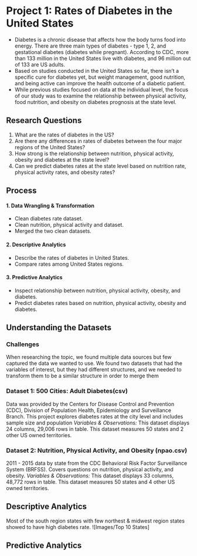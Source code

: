 # Project 1: Rates of Diabetes in the United States
* Diabetes is a chronic disease that affects how the body turns food into energy. There are three main types of diabetes - type 1, 2, and gestational diabetes (diabetes while pregnant). According to CDC, more than 133 million in the United States live with diabetes, and 96 million out of 133 are US adults. 
* Based on studies conducted in the United States so far, there isn’t a specific cure for diabetes yet, but weight management, good nutrition, and being active can improve the health outcome of a diabetic patient. 
* While previous studies focused on data at the individual level, the focus of our study was to examine the relationship between physical activity, food nutrition, and obesity on diabetes prognosis at the state level. 

## Research Questions
1. What are the rates of diabetes in the US?
2. Are there any differences in rates of diabetes between the four major regions of the 
United States?
3. How strong is the relationship between nutrition, physical activity, obesity and diabetes at the state level?
4. Can we predict diabetes rates at the state level based on nutrition rate, physical activity rates, and obesity rates?

## Process
#### 1. Data Wrangling & Transformation
* Clean diabetes rate dataset.
* Clean nutrition, physical activity and dataset.
* Merged the two clean datasets.
#### 2. Descriptive Analytics
* Describe the rates of diabetes in United States.
* Compare rates among United States regions.
#### 3. Predictive Analytics
* Inspect relationship between nutrition, physical activity, obesity, and diabetes.
* Predict diabetes rates based on nutrition, physical activity, obesity and diabetes. 

## Understanding the Datasets
### Challenges
When researching the topic, we found multiple data sources but few captured the data we wanted to use.
We found two datasets that had the variables of interest, but they had different structures, and we needed to transform them to be a similar structure in order to merge them
### Dataset 1: 500 Cities: Adult Diabetes(csv)
Data was provided by the Centers for Disease Control and Prevention (CDC), Division of Population Health, Epidemiology and Surveillance Branch. This project explores diabetes rates at the city level and includes sample size and population
*Variables & Observations:*
This dataset displays 24 columns, 29,006 rows in table. This dataset measures 50 states and 2 other US owned territories.
### Dataset 2: Nutrition, Physical Activity, and Obesity (npao.csv)
2011 - 2015 data by state from the CDC Behavioral Risk Factor Surveillance System (BRFSS). Covers questions on nutrition, physical activity, and obesity.
*Variables  &  Observations:*
This dataset displays 33 columns, 48,772 rows in table. 
This dataset measures 50 states and 4 other US owned territories.

## Descriptive Analytics

Most of the south region states with few northest & midwest region states showed to have high diabetes rate.
![Images/Top 10 States]

## Predictive Analytics









